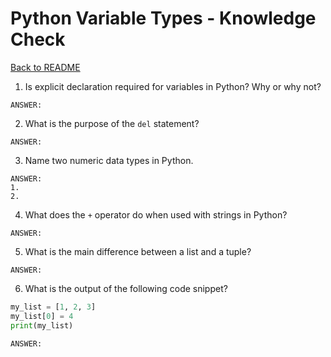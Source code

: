 # Python Variable Types - Knowledge Check

[Back to README](README.md)

1. Is explicit declaration required for variables in Python? Why or why not?
```
ANSWER:
```
2. What is the purpose of the `del` statement?
```
ANSWER:
```
3. Name two numeric data types in Python.
```
ANSWER:
1.
2.
```
4. What does the `+` operator do when used with strings in Python?
```
ANSWER:
```
5. What is the main difference between a list and a tuple?
```
ANSWER:
```
6. What is the output of the following code snippet?
```python
my_list = [1, 2, 3]
my_list[0] = 4
print(my_list)
```
```
ANSWER:
```
